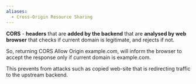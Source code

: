 ```yaml
---
aliases:
  - Cross-Origin Resource Sharing
---
```

**CORS** - **headers** that are **added by the backend** that are **analysed by web browser** that checks if current domain is legitimate, and rejects if not. 

So, returning CORS Allow Origin example.com, will inform the browser to accept the response only if current domain is example.com.

This prevents from attacks such as copied web-site that is redirecting traffic to the upstream backend.
